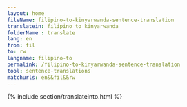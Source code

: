 ```yaml
---
layout: home
fileName: filipino-to-kinyarwanda-sentence-translation
translatein: filipino_to_kinyarwanda
folderName : translate
lang: en
from: fil
to: rw
langname: filipino-to
permalink: /filipino-to-kinyarwanda-sentence-translation
tool: sentence-translations
matchurls: en&&fil&&rw
---
```

{% include section/translateinto.html %}

